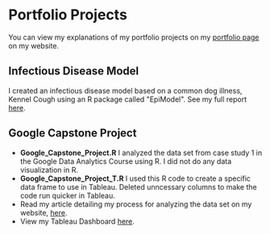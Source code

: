 # Portfolio Projects
You can view my explanations of my portfolio projects on my [portfolio page](https://www.kellyjadams.com/portfolio) on my website. 

## Infectious Disease Model
I created an infectious disease model based on a common dog illness, Kennel Cough using an R package called "EpiModel". See my full report [here](https://5f31689b-f95d-484d-94c8-97a7bb2f3e60.filesusr.com/ugd/bc9ec1_ed23defb9f41424ab7aee99c35725433.pdf). 

## Google Capstone Project
- **Google_Capstone_Project.R** I analyzed the data set from case study 1 in the Google Data Analytics Course using R. I did not do any data visualization in R. 
- **Google_Capstone_Project_T.R** I used this R code to create a specific data frame to use in Tableau. Deleted unncessary columns to make the code run quicker in Tableau. 
- Read my article detailing my process for analyzing the data set on my website, [here](https://www.kellyjadams.com/post/google-capstone-project).
- View my Tableau Dashboard [here](https://public.tableau.com/views/GoogleCapstoneProjectCyclistic/Dashboard?:language=en-US&:display_count=n&:origin=viz_share_link).

